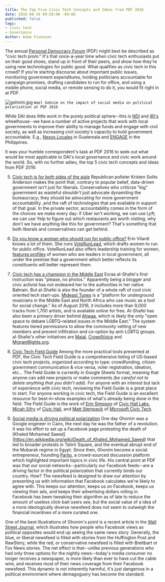 ```yaml
---
title: The Top Five Civic Tech Concepts and Ideas from PDF 2016
date: 2016-08-16 09:59:00 -04:00
published: false
tags:
- civic tech
- Governance
Author: Adam Fivenson
---
```


The annual [Personal Democracy Forum](http://go.personaldemocracy.com/) (PDF) might best be described as "civic tech prom." It's that once-a-year time when civic tech enthusiasts put on their good shoes, stand up in front of their peers, and show how they're using new technologies for public good. What qualifies as civic tech in this crowd? If you're starting discourse about important public issues, monitoring government expenditures, holding politicians accountable for campaign promises, drafting candidates to run for office, and using a mobile phone, social media, or remote sensing to do it, you would fit right in at PDF.

<!--more-->

![gohnim.jpg](/uploads/gohnim.jpg)
`Wael Gohnim on the impact of social media on political polarization at PDF 2016`

While DAI does little work in the purely political sphere--this is [NDI](https://www.ndi.org/) and [IRI's](http://www.iri.org/) wheelhouse--we have a number of active projects that work with local governments to improve their ability to manage funds and engage with civil society, as well as increasing civil society's capacity to hold government accountable. E.g., [Nexos Locales](http://dai.com/our-work/projects/guatemala%E2%80%94nexos-locales) in Guatemala and [ENGAGE](http://dai.com/our-work/projects/philippines%E2%80%94enhancing-governance-accountability-and-engagement-engage) in the Philippines. 

It was your humble correspondent's task at PDF 2016 to seek out what would be most applicable to DAI's local governance and civic work around the world. So, with no further adieu, the top 5 civic tech concepts and ideas from PDF 2016:

5. [Civic tech is for both sides of the aisle](https://www.youtube.com/watch?v=whgHBpF0i6A)
Republican pollster Kristen Solits Anderson makes the point that, contrary to popular belief, data-driven government isn't just for liberals. Conservatives who criticize "big" government as wasteful shouldn't just advocate dynamiting the bureaucracy; they should be advocating for more government accountability ,and the raft of technologies that are available in support of that goal. In the private sector, accountability comes in the form of the choices we make every day: if Uber isn't working, we can use Lyft; we can use Yelp to figure out which restaurants are worth visiting, why don't we have anything like this for government? That's something that both liberals and conservatives can get behind.

4. [Do you know a woman who should run for public office?](https://voterunlead.org/)
Erin Vilardi knows a lot of them. She runs [VoteRunLead](https://voterunlead.org/), which drafts women to run for public office. VoteRunLead also offers leadership training for women, [features profiles](https://voterunlead.org/go-lead/how-i-lead/) of women who are leaders in local government, all under the premise that a government which better reflects its constituents will better represent them.

3. [Civic tech has a champion in the Middle East](https://personaldemocracy.com/esraa-al-shafei)
Esraa al-Shafei's first instruction was "please, no photos." Apparently being a blogger and civic activist has not endeared her to the authorities in her native Bahrain. But al-Shafei is also the founder of a whole raft of cool civic oriented tech start-ups. [Mideast Tunes](https://mideastunes.com/) is a "platform for underground musicians in the Middle East and North Africa who use music as a tool for social change." As of August 2016, it includes more than 9,000 tracks from 1,700 artists, and is available online for free. Al-Shafei has also been a primary driver behind [Ahwaa](https://ahwaa.org/), which is likely the only "open space to debate LGBTQ-related issues in the Middle East." The system features tiered permissions to allow the community vetting of new members and prevent infiltration and co-option by anti-LGBTQ groups. al-Shafei's other initiatives are [Majal](https://majal.org/), [CrowdVoice](http://crowdvoice.org/) and [MigrantRights.org](https://www.migrant-rights.org/).

2. [Civic Tech Field Guide](http://bit.ly/organizecivictech)
Among the more practical tools presented at PDF, the Civic Tech Field Guide is a comprehensive listing of US-based civic tech projects, organized according to type: crowdfunding, citizen government communication & vice versa, voter registration, ideation, etc... The Field Guide is currently in Google Sheets format, meaning that anyone can add new projects or make comments *(be careful not to delete anything that you didn't add)*. For anyone with an interest but lack of experience with civic tech, reviewing the Field Guide is a great place to start. For anyone working in civic tech, the Field Guide is an excellent resource for best-in-show examples of what's already being done in the field. The Field Guide is the work of [Erin Simpson](https://twitter.com/esmpsn) of [Civic Hall Labs](http://www.civichalllabs.org/), [Micah Sifry](https://twitter.com/mlsif) of [Civic Hall](http://civichall.org/), and [Matt Stempeck](https://twitter.com/mstem) of [Microsoft Civic Tech](http://microsoftnewyork.com/category/civic-tech/).

1. [Social media is driving political polarization](https://personaldemocracy.com/wael-gonim)
One day Ghonim was a Google engineer in Cairo, the next day he was the father of a revolution. It was his effort to set up a Facebook page protesting the death of [Khaled Mohamed Saeed] (https://en.wikipedia.org/wiki/Death_of_Khaled_Mohamed_Saeed) that led to broader protests in Tahrir Square, and the eventual abrupt end of the Mubarak regime in Egypt. Since then, Ghonim become a social entrepreneur, founding [Parlio](http://www.parlio.com/), a crowd-sourced discussion platform which highlighted important topics in civic life. His central point at PDF was that our social networks--particularly our Facebook feeds--are a driving factor in the political polarization that currently binds our country. How? The newsfeed is designed to draw our attention by presenting us with information that Facebook calculates we're likely to agree with. This keeps our attention, keeps us on Facebook, keeps us viewing their ads, and keeps their advertising dollars rolling in. Facebook has been tweaking their algorithm as of late to reduce the amount of useless click-bait users see, but the social value of a idea of a more ideologically diverse newsfeed does not seem to outweigh the financial incentives of a more curated one.

One of the best illustrations of Ghonim's point is a recent article in the [Wall Street Journal](http://graphics.wsj.com/blue-feed-red-feed/), which illustrates how people who Facebook views as political opposites would end up seeing the same news story. Generally, the blue, or liberal newsfeed is filled with stories from the Huffington Post and RawStory, while the red, or conservative newsfeed is filled with Breitbart or Fox News stories. The net effect is that--unlike previous generations who had only three options for the nightly news--today's media consumer no longer receives a newspaper, is more likely than ever to have cut the cable wire, and receives most of their news coverage from their Facebook newsfeed. This dynamic is not inherently harmful, it's just dangerous in a political environment where demagoguery has become the standard. 